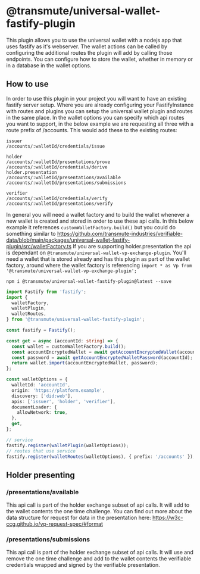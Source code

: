 # @transmute/universal-wallet-fastify-plugin

This plugin allows you to use the universal wallet with a nodejs app that uses fastify as it's webserver.  The wallet actions can be called by configuring the additional routes the plugin will add by calling those endpoints.  You can configure how to store the wallet, whether in memory or in a database in the wallet options.

## How to use

In order to use this plugin in your project you will want to have an existing fastify server setup.  Where you are already configuring your FastifyInstance with routes and plugins you can setup the universal wallet plugin and routes in the same place.  In the wallet options you can specify which api routes you want to support, in the below example we are requesting all three with a route prefix of /accounts.  This would add these to the existing routes:
```
issuer
/accounts/:walletId/credentials/issue

holder
/accounts/:walletId/presentations/prove
/accounts/:walletId/credentials/derive
holder.presentation
/accounts/:walletId/presentations/available
/accounts/:walletId/presentations/submissions

verifier
/accounts/:walletId/credentials/verify
/accounts/:walletId/presentations/verify
```
In general you will need a wallet factory and to build the wallet whenever a new wallet is created and stored in order to use these api calls.  In this below example it references `customWalletFactory.build()` but you could do something similar to https://github.com/transmute-industries/verifiable-data/blob/main/packages/universal-wallet-fastify-plugin/src/walletFactory.ts
If you are supporting holder.presentation the api is dependant on `@transmute/universal-wallet-vp-exchange-plugin`.  You'll need a wallet that is stored already and has this plugin as part of the wallet factory, around where the wallet factory is referencing `import * as Vp from '@transmute/universal-wallet-vp-exchange-plugin';`
```
npm i @transmute/universal-wallet-fastify-plugin@latest --save
```

```ts
import Fastify from 'fastify';
import {
  walletFactory,
  walletPlugin,
  walletRoutes,
} from '@transmute/universal-wallet-fastify-plugin';

const fastify = Fastify();

const get = async (accountId: string) => {
  const wallet = customWalletFactory.build();
  const accountEncryptedWallet = await getAccountEncryptedWallet(accountId);
  const password = await getAccountEncryptedWalletPassword(accountId);
  return wallet.import(accountEncryptedWallet, password);
};

const walletOptions = {
  walletId: 'accountId',
  origin: 'https://platform.example',
  discovery: ['did:web'],
  apis: ['issuer', 'holder', 'verifier'],
  documentLoader: {
    allowNetwork: true,
  },
  get,
};

// service
fastify.register(walletPlugin(walletOptions));
// routes that use service
fastify.register(walletRoutes(walletOptions), { prefix: '/accounts' });
```
## Holder presenting 
### /presentations/available
This api call is part of the holder exchange subset of api calls.  It will add to the wallet contents the one time challenge.  You can find out more about the data structure for request for data in the presentation here:
https://w3c-ccg.github.io/vp-request-spec/#format
### /presentations/submissions
This api call is part of the holder exchange subset of api calls. It will use and remove the one time challenge and add to the wallet contents the verifiable credentials wrapped and signed by the verifiable presentation.

